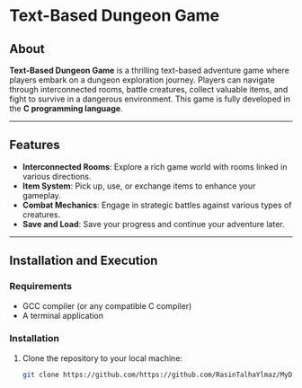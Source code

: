 # **Text-Based Dungeon Game**

## **About**  
**Text-Based Dungeon Game** is a thrilling text-based adventure game where players embark on a dungeon exploration journey. Players can navigate through interconnected rooms, battle creatures, collect valuable items, and fight to survive in a dangerous environment. This game is fully developed in the **C programming language**.

---

## **Features**  
- **Interconnected Rooms**: Explore a rich game world with rooms linked in various directions.  
- **Item System**: Pick up, use, or exchange items to enhance your gameplay.  
- **Combat Mechanics**: Engage in strategic battles against various types of creatures.  
- **Save and Load**: Save your progress and continue your adventure later.  

---

## **Installation and Execution**  

### **Requirements**  
- GCC compiler (or any compatible C compiler)  
- A terminal application  

### **Installation**  
1. Clone the repository to your local machine:  
   ```bash
   git clone https://github.com/https://github.com/RasinTalhaYlmaz/MyDungeon.git
